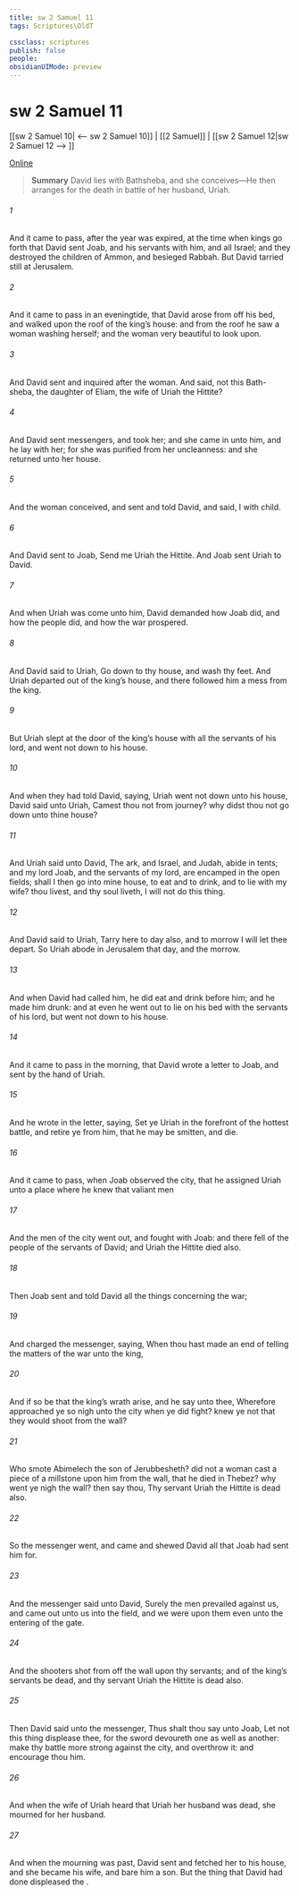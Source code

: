 ```yaml
---
title: sw 2 Samuel 11
tags: Scriptures\OldT

cssclass: scriptures
publish: false
people:
obsidianUIMode: preview
---
```


# sw 2 Samuel 11
[[sw 2 Samuel 10| <-- sw 2 Samuel 10]] | [[2 Samuel]] | [[sw 2 Samuel 12|sw 2 Samuel 12 --> ]]

[Online](https://churchofjesuschrist.org/study/scriptures/ot/2-sam/11?lang=eng)

> __Summary__
David lies with Bathsheba, and she conceives—He then arranges for the death in battle of her husband, Uriah.

###### 1 
And it came to pass, after the year was expired, at the time when kings go forth  that David sent Joab, and his servants with him, and all Israel; and they destroyed the children of Ammon, and besieged Rabbah. But David tarried still at Jerusalem.

###### 2 
And it came to pass in an eveningtide, that David arose from off his bed, and walked upon the roof of the king’s house: and from the roof he saw a woman washing herself; and the woman  very beautiful to look upon.

###### 3 
And David sent and inquired after the woman. And  said,  not this Bath-sheba, the daughter of Eliam, the wife of Uriah the Hittite?

###### 4 
And David sent messengers, and took her; and she came in unto him, and he lay with her; for she was purified from her uncleanness: and she returned unto her house.

###### 5 
And the woman conceived, and sent and told David, and said, I  with child.

###### 6 
And David sent to Joab,  Send me Uriah the Hittite. And Joab sent Uriah to David.

###### 7 
And when Uriah was come unto him, David demanded  how Joab did, and how the people did, and how the war prospered.

###### 8 
And David said to Uriah, Go down to thy house, and wash thy feet. And Uriah departed out of the king’s house, and there followed him a mess  from the king.

###### 9 
But Uriah slept at the door of the king’s house with all the servants of his lord, and went not down to his house.

###### 10 
And when they had told David, saying, Uriah went not down unto his house, David said unto Uriah, Camest thou not from  journey? why  didst thou not go down unto thine house?

###### 11 
And Uriah said unto David, The ark, and Israel, and Judah, abide in tents; and my lord Joab, and the servants of my lord, are encamped in the open fields; shall I then go into mine house, to eat and to drink, and to lie with my wife?  thou livest, and  thy soul liveth, I will not do this thing.

###### 12 
And David said to Uriah, Tarry here to day also, and to morrow I will let thee depart. So Uriah abode in Jerusalem that day, and the morrow.

###### 13 
And when David had called him, he did eat and drink before him; and he made him drunk: and at even he went out to lie on his bed with the servants of his lord, but went not down to his house.

###### 14 
And it came to pass in the morning, that David wrote a letter to Joab, and sent  by the hand of Uriah.

###### 15 
And he wrote in the letter, saying, Set ye Uriah in the forefront of the hottest battle, and retire ye from him, that he may be smitten, and die.

###### 16 
And it came to pass, when Joab observed the city, that he assigned Uriah unto a place where he knew that valiant men 

###### 17 
And the men of the city went out, and fought with Joab: and there fell  of the people of the servants of David; and Uriah the Hittite died also.

###### 18 
Then Joab sent and told David all the things concerning the war;

###### 19 
And charged the messenger, saying, When thou hast made an end of telling the matters of the war unto the king,

###### 20 
And if so be that the king’s wrath arise, and he say unto thee, Wherefore approached ye so nigh unto the city when ye did fight? knew ye not that they would shoot from the wall?

###### 21 
Who smote Abimelech the son of Jerubbesheth? did not a woman cast a piece of a millstone upon him from the wall, that he died in Thebez? why went ye nigh the wall? then say thou, Thy servant Uriah the Hittite is dead also.

###### 22 
So the messenger went, and came and shewed David all that Joab had sent him for.

###### 23 
And the messenger said unto David, Surely the men prevailed against us, and came out unto us into the field, and we were upon them even unto the entering of the gate.

###### 24 
And the shooters shot from off the wall upon thy servants; and  of the king’s servants be dead, and thy servant Uriah the Hittite is dead also.

###### 25 
Then David said unto the messenger, Thus shalt thou say unto Joab, Let not this thing displease thee, for the sword devoureth one as well as another: make thy battle more strong against the city, and overthrow it: and encourage thou him.

###### 26 
And when the wife of Uriah heard that Uriah her husband was dead, she mourned for her husband.

###### 27 
And when the mourning was past, David sent and fetched her to his house, and she became his wife, and bare him a son. But the thing that David had done displeased the .

